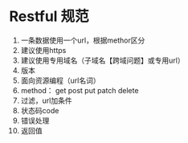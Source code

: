 # Restful 规范

1. 一条数据使用一个url，根据methor区分
2. 建议使用https
3. 建议使用专用域名（子域名【跨域问题】或专用url）
4. 版本
5. 面向资源编程（url名词）
6. method： get post put patch delete
7. 过滤，url加条件
8. 状态码code
9. 错误处理
10. 返回值